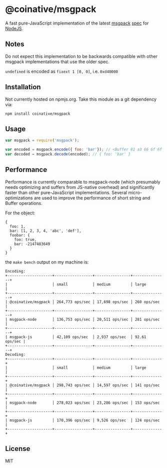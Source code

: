 # @coinative/msgpack

A fast pure-JavaScript implementation of the latest [msgpack](http://msgpack.org) [spec](https://github.com/msgpack/msgpack/blob/master/spec.md) for [NodeJS](http://nodejs.org).

## Notes

Do not expect this implementation to be backwards compatible with other msgpack implementations that use the older spec.

`undefined` is encoded as `fixext 1 [0, 0]`, i.e. `0xd40000`

## Installation

Not currently hosted on npmjs.org. Take this module as a git dependency via:

```
npm install coinative/msgpack
```

## Usage

```js
var msgpack = require('msgpack');

var encoded = msgpack.encode({ foo: 'bar'}); // <Buffer 81 a3 66 6f 6f a3 62 61 72>
var decoded = msgpack.decode(encoded); // { foo: 'bar' }
```

## Performance

Performance is currently comparable to msgpack-node (which presumably needs optimizing and suffers from JS-native overhead) and significantly faster than other pure-JavaScript implementations. Several micro-optimizations are used to improve the performance of short string and Buffer operations.

For the object:

```
{
  foo: 1,
  bar: [1, 2, 3, 4, 'abc', 'def'],
  foobar: {
    foo: true,
    bar: -2147483649
  }
}
```
the `make bench` output on my machine is:
```
Encoding:
+--------------------+-----------------+----------------+---------------+
|                    │ small           │ medium         │ large         |
+--------------------+-----------------+----------------+---------------+
| @coinative/msgpack │ 264,773 ops/sec │ 17,698 ops/sec │ 260 ops/sec   |
+--------------------+-----------------+----------------+---------------+
| msgpack-node       │ 136,753 ops/sec │ 20,511 ops/sec │ 281 ops/sec   |
+--------------------+-----------------+----------------+---------------+
| msgpack-js         │ 42,109 ops/sec  │ 2,937 ops/sec  │ 92.61 ops/sec |
+--------------------+-----------------+----------------+---------------+
Decoding:
+--------------------+-----------------+----------------+-------------+
|                    │ small           │ medium         │ large       |
+--------------------+-----------------+----------------+-------------+
| @coinative/msgpack │ 298,743 ops/sec │ 14,597 ops/sec │ 141 ops/sec |
+--------------------+-----------------+----------------+-------------+
| msgpack-node       │ 278,023 ops/sec │ 23,286 ops/sec │ 153 ops/sec |
+--------------------+-----------------+----------------+-------------+
| msgpack-js         │ 170,396 ops/sec │ 9,526 ops/sec  │ 124 ops/sec |
+--------------------+-----------------+----------------+-------------+
```

## License

MIT
